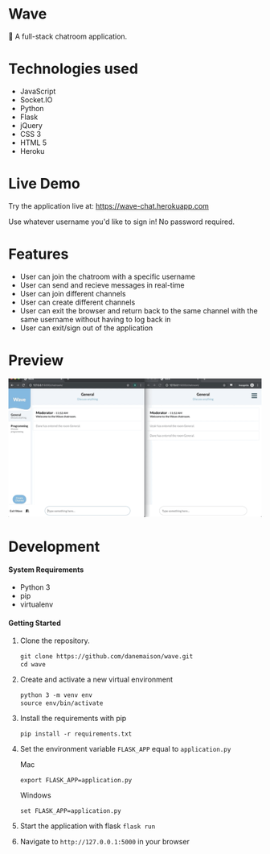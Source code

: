 # Wave

🌊
A full-stack chatroom application.

# Technologies used

* JavaScript
* Socket.IO
* Python
* Flask
* jQuery
* CSS 3
* HTML 5
* Heroku

# Live Demo

Try the application live at: https://wave-chat.herokuapp.com

Use whatever username you'd like to sign in!
No password required.

# Features

* User can join the chatroom with a specific username
* User can send and recieve messages in real-time
* User can join different channels
* User can create different channels
* User can exit the browser and return back to the same channel with the same username without having to log back in
* User can exit/sign out of the application

# Preview

![Wave](preview/wave-demonstration.gif)

# Development

#### System Requirements

* Python 3
* pip
* virtualenv

#### Getting Started

1. Clone the repository.

    ```
    git clone https://github.com/danemaison/wave.git
    cd wave
    ```

1. Create and activate a new virtual environment

    ```
    python 3 -m venv env
    source env/bin/activate
    ```

1. Install the requirements with pip

    ```
    pip install -r requirements.txt
    ```

1. Set the environment variable `FLASK_APP` equal to `application.py`

    Mac
    ```
    export FLASK_APP=application.py
    ```

    Windows
    ```
    set FLASK_APP=application.py
    ```

1. Start the application with flask
  `flask run`

1. Navigate to `http://127.0.0.1:5000` in your browser
